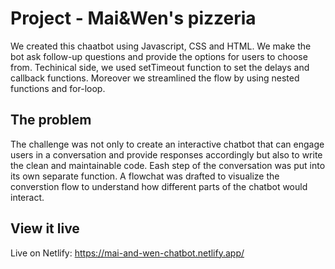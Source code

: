 # Project - Mai&Wen's pizzeria

We created this chaatbot using Javascript, CSS and HTML. We make the bot ask follow-up questions and provide the options for users to choose from. Techinical side, we used setTimeout function to set the delays and callback functions. Moreover we streamlined the flow by using nested functions and for-loop.

## The problem

The challenge was not only to create an interactive chatbot that can engage users in a conversation and provide responses accordingly but also to write the clean and maintainable code.
Eash step of the conversation was put into its own separate function. A flowchat was drafted to visualize the converstion flow to understand how different parts of the chatbot would interact.

## View it live

Live on Netlify: https://mai-and-wen-chatbot.netlify.app/

